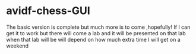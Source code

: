 # avidf-chess-GUI

The basic version is complete but much more is to come 
,hopefully! If I can get it to work but there will come a 
lab and it will be presented on that lab when that lab will be will depend on how much extra time I will get on a weekend 
